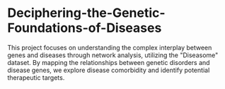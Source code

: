 # Deciphering-the-Genetic-Foundations-of-Diseases
This project focuses on understanding the complex interplay between genes and diseases through network analysis, utilizing the "Diseasome" dataset. By mapping the relationships between genetic disorders and disease genes, we explore disease comorbidity and identify potential therapeutic targets.
